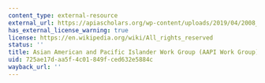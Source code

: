 ```yaml
---
content_type: external-resource
external_url: https://apiascholars.org/wp-content/uploads/2019/04/2008_CARE_Report.pdf
has_external_license_warning: true
license: https://en.wikipedia.org/wiki/All_rights_reserved
status: ''
title: Asian American and Pacific Islander Work Group (AAPI Work Group) Report
uid: 725ae17d-aa5f-4c01-849f-ced632e5884c
wayback_url: ''
---
```

